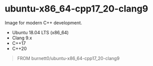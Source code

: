 # ubuntu-x86_64-cpp17_20-clang9

Image for modern C++ development.

+ Ubuntu 18.04 LTS (x86_64)
+ Clang 9.x
+ C++17
+ C++20

> FROM burnett0/ubuntu-x86_64-cpp17_20-clang9
